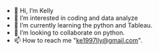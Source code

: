 - 👋 Hi, I’m Kelly
- 👀 I’m interested in coding and data analyze
- 🌱 I’m currently learning the python and Tableau.
- 💞️ I’m looking to collaborate on python.
- 📫 How to reach me "ke1997lly@gmail.com".

<!---
ke1997lly/ke1997lly is a ✨ special ✨ repository because its `README.md` (this file) appears on your GitHub profile.
You can click the Preview link to take a look at your changes.
--->

